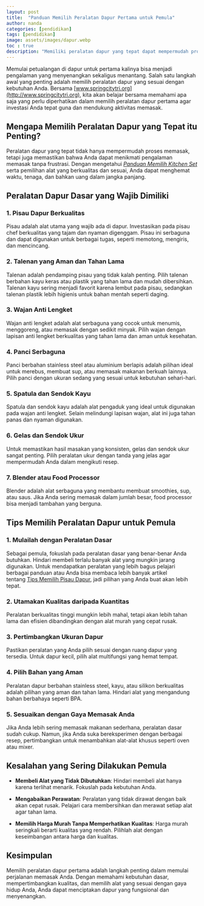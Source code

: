 ```yaml
---
layout: post
title:  "Panduan Memilih Peralatan Dapur Pertama untuk Pemula"
author: nanda
categories: [pendidikan]
tags: [pendidikan]
image: assets/images/dapur.webp
toc : true
description: "Memiliki peralatan dapur yang tepat dapat mempermudah proses memasak, lalu bagaimana tips memilih peralatan dapur bagi pemula. berikut ulasan lengkapnya"
---
```


Memulai petualangan di dapur untuk pertama kalinya bisa menjadi pengalaman yang menyenangkan sekaligus menantang. Salah satu langkah awal yang penting adalah memilih peralatan dapur yang sesuai dengan kebutuhan Anda. Bersama [www.springcitytri.org](http://www.springcitytri.org), kita akan belajar bersama memahami apa saja yang perlu diperhatikan dalam memilih peralatan dapur pertama agar investasi Anda tepat guna dan mendukung aktivitas memasak.

## Mengapa Memilih Peralatan Dapur yang Tepat itu Penting?

Peralatan dapur yang tepat tidak hanya mempermudah proses memasak, tetapi juga memastikan bahwa Anda dapat menikmati pengalaman memasak tanpa frustrasi. Dengan mengetahui [*Panduan Memilih Kitchen Set*](http://www.springcitytri.org/dapur/panduan-memilih-kitchen-set-yang-sesuai-dengan-ukuran-dapur/) serta pemilihan alat yang berkualitas dan sesuai, Anda dapat menghemat waktu, tenaga, dan bahkan uang dalam jangka panjang.

## Peralatan Dapur Dasar yang Wajib Dimiliki

### 1\. Pisau Dapur Berkualitas

Pisau adalah alat utama yang wajib ada di dapur. Investasikan pada pisau chef berkualitas yang tajam dan nyaman digenggam. Pisau ini serbaguna dan dapat digunakan untuk berbagai tugas, seperti memotong, mengiris, dan mencincang.

### 2\. Talenan yang Aman dan Tahan Lama

Talenan adalah pendamping pisau yang tidak kalah penting. Pilih talenan berbahan kayu keras atau plastik yang tahan lama dan mudah dibersihkan. Talenan kayu sering menjadi favorit karena lembut pada pisau, sedangkan talenan plastik lebih higienis untuk bahan mentah seperti daging.

### 3\. Wajan Anti Lengket

Wajan anti lengket adalah alat serbaguna yang cocok untuk menumis, menggoreng, atau memasak dengan sedikit minyak. Pilih wajan dengan lapisan anti lengket berkualitas yang tahan lama dan aman untuk kesehatan.

### 4\. Panci Serbaguna

Panci berbahan stainless steel atau aluminium berlapis adalah pilihan ideal untuk merebus, membuat sup, atau memasak makanan berkuah lainnya. Pilih panci dengan ukuran sedang yang sesuai untuk kebutuhan sehari-hari.

### 5\. Spatula dan Sendok Kayu

Spatula dan sendok kayu adalah alat pengaduk yang ideal untuk digunakan pada wajan anti lengket. Selain melindungi lapisan wajan, alat ini juga tahan panas dan nyaman digunakan.

### 6\. Gelas dan Sendok Ukur

Untuk memastikan hasil masakan yang konsisten, gelas dan sendok ukur sangat penting. Pilih peralatan ukur dengan tanda yang jelas agar mempermudah Anda dalam mengikuti resep.

### 7\. Blender atau Food Processor

Blender adalah alat serbaguna yang membantu membuat smoothies, sup, atau saus. Jika Anda sering memasak dalam jumlah besar, food processor bisa menjadi tambahan yang berguna.

## Tips Memilih Peralatan Dapur untuk Pemula

### 1\. Mulailah dengan Peralatan Dasar

Sebagai pemula, fokuslah pada peralatan dasar yang benar-benar Anda butuhkan. Hindari membeli terlalu banyak alat yang mungkin jarang digunakan. Untuk mendapatkan peralatan yang lebih bagus pelajari berbagai panduan atau Anda bisa membaca lebih banyak artikel tentang [Tips Memilih Pisau Dapur](https://www.thekitchentrends.com/2025/01/09/tips-memilih-pisau-dapur-yang-tepat-untuk-kebutuhan-anda/), jadi pilihan yang Anda buat akan lebih tepat.

### 2\. Utamakan Kualitas daripada Kuantitas

Peralatan berkualitas tinggi mungkin lebih mahal, tetapi akan lebih tahan lama dan efisien dibandingkan dengan alat murah yang cepat rusak.

### 3\. Pertimbangkan Ukuran Dapur

Pastikan peralatan yang Anda pilih sesuai dengan ruang dapur yang tersedia. Untuk dapur kecil, pilih alat multifungsi yang hemat tempat.

### 4\. Pilih Bahan yang Aman

Peralatan dapur berbahan stainless steel, kayu, atau silikon berkualitas adalah pilihan yang aman dan tahan lama. Hindari alat yang mengandung bahan berbahaya seperti BPA.

### 5\. Sesuaikan dengan Gaya Memasak Anda

Jika Anda lebih sering memasak makanan sederhana, peralatan dasar sudah cukup. Namun, jika Anda suka bereksperimen dengan berbagai resep, pertimbangkan untuk menambahkan alat-alat khusus seperti oven atau mixer.

## Kesalahan yang Sering Dilakukan Pemula

- **Membeli Alat yang Tidak Dibutuhkan**: Hindari membeli alat hanya karena terlihat menarik. Fokuslah pada kebutuhan Anda.
    
- **Mengabaikan Perawatan**: Peralatan yang tidak dirawat dengan baik akan cepat rusak. Pelajari cara membersihkan dan merawat setiap alat agar tahan lama.
    
- **Memilih Harga Murah Tanpa Memperhatikan Kualitas**: Harga murah seringkali berarti kualitas yang rendah. Pilihlah alat dengan keseimbangan antara harga dan kualitas.
    

## Kesimpulan

Memilih peralatan dapur pertama adalah langkah penting dalam memulai perjalanan memasak Anda. Dengan memahami kebutuhan dasar, mempertimbangkan kualitas, dan memilih alat yang sesuai dengan gaya hidup Anda, Anda dapat menciptakan dapur yang fungsional dan menyenangkan.

